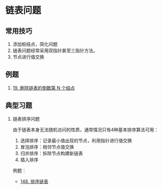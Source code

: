 # 链表问题

## 常用技巧

1. 添加桩结点，简化问题
2. 链表问题经常采用双指针甚至三指针方法。
3. 节点进行值交换
   
## 例题

1. [19. 删除链表的倒数第 N 个结点](./19/19.删除链表的倒数第N个结点.md)


## 典型习题

1. 链表排序问题

    由于链表本身无法随机访问的性质，通常情况只有4种基本排序算法可用：

    1. 选择排序：记录最小值出现的节点，利用指针进行值交换
    2. 冒泡排序：相邻节点值交换
    3. 归并排序：拆除节点构建新链表
    4. 插入排序

    例题：
    - [148. 排序链表](./148/148.md)